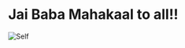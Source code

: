 # Jai Baba Mahakaal to all!!
![Self](https://github.com/user-attachments/assets/b22606db-2d93-4608-aa0e-b8e872d6cca6)



<!---
bhardwajdevesh092005/bhardwajdevesh092005 is a ✨ special ✨ repository because its `README.md` (this file) appears on your GitHub profile.
You can click the Preview link to take a look at your changes.
--->

